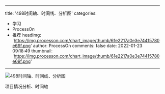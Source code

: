 
---
title: '498时间轴、时间线、分析图'
categories: 
 - 学习
 - ProcessOn
 - 推荐
headimg: 'https://img.processon.com/chart_image/thumb/61e2217a0e3e74415780e69f.png'
author: ProcessOn
comments: false
date: 2022-01-23 09:18:49
thumbnail: 'https://img.processon.com/chart_image/thumb/61e2217a0e3e74415780e69f.png'
---

<div>   
<img class="thumb" alt="498时间轴、时间线、分析图" src="https://img.processon.com/chart_image/thumb/61e2217a0e3e74415780e69f.png" referrerpolicy="no-referrer">
<p>项目情况分析、时间轴
</p>  
</div>
            